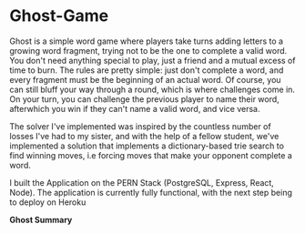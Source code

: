 # Ghost-Game

Ghost is a simple word game where players take turns adding letters to a growing word fragment, trying not to be the one to complete a valid word. 
You don't need anything special to play, just a friend and a mutual excess of time to burn. The rules are pretty simple: just don't complete a word, 
and every fragment must be the beginning of an actual word. Of course, you can still bluff your way through a round, which is where challenges come in. 
On your turn, you can challenge the previous player to name their word, afterwhich you win if they can't name a valid word, and vice versa. 

The solver I've implemented was inspired by the countless number of losses I've had to my sister, and with the help 
of a fellow student, we've implemented a solution that implements a dictionary-based trie search to find winning moves, 
i.e forcing moves that make your opponent complete a word.

I built the Application on the PERN Stack (PostgreSQL, Express, React, Node). The application is currently fully functional, with the next step being to deploy on Heroku 

**Ghost Summary**
